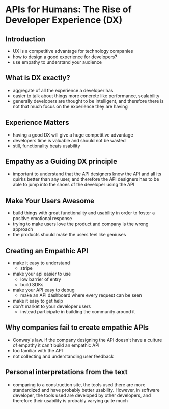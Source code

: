 # APIs for Humans: The Rise of Developer Experience (DX)

## Introduction

- UX is a competitive advantage for technology companies
- how to design a good experience for developers?
- use empathy to understand your audience

## What is DX exactly?

- aggregate of all the experience a developer has
- easier to talk about things more concrete like performance, scalability
- generally developers are thought to be intelligent, and therefore there is not that much focus on the experience they are having 

## Experience Matters

- having a good DX will give a huge competitive advantage
- developers time is valuable and should not be wasted
- still, functionality beats usability

## Empathy as a Guiding DX principle

- important to understand that the API designers know the API and all its quirks better than any user, and therefore the API designers has to be able to jump into the shoes of the developer using the API 

## Make Your Users Awesome

- build things with great functionality and usability in order to foster a positive emotional response
- trying to make users love the product and company is the wrong approach
- the products should make the users feel like geniuses

## Creating an Empathic API

- make it easy to understand
  - stripe 
- make your api easier to use
  - low barrier of entry
  - build SDKs
- make your API easy to debug
  - make an API dashboard where every request can be seen 
- make it easy to get help
- don't market to your developer users
  - instead participate in building the community around it

## Why companies fail to create empathic APIs

- Conway's law. If the company designing the API doesn't have a culture of empathy it can't build an empathic API
- too familiar with the API
- not collecting and understanding user feedback

## Personal interpretations from the text

- comparing to a construction site, the tools used there are more standardized and have probably better usability. However, in software developer, the tools used are developed by other developers, and therefore their usability is probably varying quite much